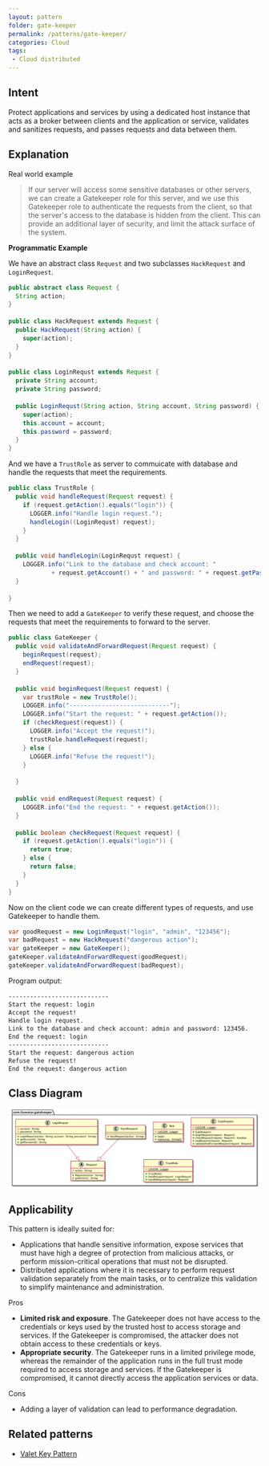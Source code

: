 ```yaml
---
layout: pattern
folder: gate-keeper
permalink: /patterns/gate-keeper/
categories: Cloud
tags:
 - Cloud distributed
---
```


## Intent

Protect applications and services by using a dedicated host instance that acts as a broker between clients and the application or service, validates and sanitizes requests, and passes requests and data between them. 

## Explanation

Real world example

> If our server will access some sensitive databases or other servers, we can create a Gatekeeper role for this server, and we use this Gatekeeper role to authenticate the requests from the client, so that the server's access to the database is hidden from the client. This can provide an additional layer of security, and limit the attack surface of the system.

**Programmatic Example**

We have an abstract class `Request` and two subclasses `HackRequest` and `LoginRequest`.

```java
public abstract class Request {
  String action;
}

public class HackRequest extends Request {
  public HackRequest(String action) {
    super(action);
  }
}

public class LoginRequst extends Request {
  private String account;
  private String password;

  public LoginRequst(String action, String account, String password) {
    super(action);
    this.account = account;
    this.password = password;
  }
}
```

And we have a `TrustRole` as server to commuicate with database and handle the requests that meet the requirements.

```java
public class TrustRole {
  public void handleRequest(Request request) {
    if (request.getAction().equals("login")) {
      LOGGER.info("Handle login request.");
      handleLogin((LoginRequst) request);
    }
  }

  public void handleLogin(LoginRequst request) {
    LOGGER.info("Link to the database and check account: "
            + request.getAccount() + " and password: " + request.getPassword() + ".");
  }

}
```
Then we need to add a `GateKeeper` to verify these request, and choose the requests that meet the requirements to forward to the server.

```java
public class GateKeeper {
  public void validateAndForwardRequest(Request request) {
    beginRequest(request);
    endRequest(request);
  }

  public void beginRequest(Request request) {
    var trustRole = new TrustRole();
    LOGGER.info("----------------------------");
    LOGGER.info("Start the request: " + request.getAction());
    if (checkRequest(request)) {
      LOGGER.info("Accept the request!");
      trustRole.handleRequest(request);
    } else {
      LOGGER.info("Refuse the request!");
    }

  }

  public void endRequest(Request request) {
    LOGGER.info("End the request: " + request.getAction());
  }

  public boolean checkRequest(Request request) {
    if (request.getAction().equals("login")) {
      return true;
    } else {
      return false;
    }
  }
}
```

Now on the client code we can create different types of requests, and use Gatekeeper to handle them.

```java
var goodRequest = new LoginRequst("login", "admin", "123456");
var badRequest = new HackRequest("dangerous action");
var gateKeeper = new GateKeeper();
gateKeeper.validateAndForwardRequest(goodRequest);
gateKeeper.validateAndForwardRequest(badRequest);
```

Program output:

```
----------------------------
Start the request: login
Accept the request!
Handle login request.
Link to the database and check account: admin and password: 123456.
End the request: login
----------------------------
Start the request: dangerous action
Refuse the request!
End the request: dangerous action
```

## Class Diagram

![gate-Keeper.urm](./etc/gate-Keeper.urm.png)

## Applicability

This pattern is ideally suited for:

- Applications that handle sensitive information, expose services that must have high a degree of protection from malicious attacks, or perform mission-critical operations that must not be disrupted.
- Distributed applications where it is necessary to perform request validation separately from the main tasks, or to centralize this validation to simplify maintenance and administration.

Pros

* **Limited risk and exposure**. The Gatekeeper does not have access to the credentials or keys used by the trusted host to access storage and services. If the Gatekeeper is compromised, the attacker does not obtain access to these credentials or keys.
* **Appropriate security**. The Gatekeeper runs in a limited privilege mode, whereas the remainder of the application runs in the full trust mode required to access storage and services. If the Gatekeeper is compromised, it cannot directly access the application services or data.

Cons

* Adding a layer of validation can lead to performance degradation.

## Related patterns

* [Valet Key Pattern](https://msdn.microsoft.com/en-us/library/dn568102.aspx)